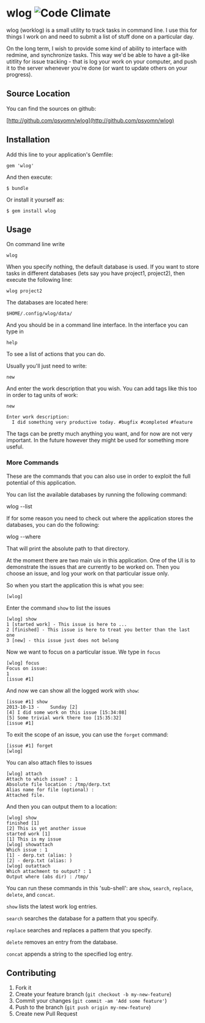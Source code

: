 # wlog ![Code Climate](https://codeclimate.com/github/psyomn/wlog.png)

wlog (worklog) is a small utility to track tasks in command line. I use this
for things I work on and need to submit a list of stuff done on a particular 
day.

On the long term, I wish to provide some kind of ability to interface with
redmine, and synchronize tasks. This way we'd be able to have a git-like 
utitlity for issue tracking - that is log your work on your computer, and push
it to the server whenever you're done (or want to update others on your
progress). 

## Source Location

You can find the sources on github: 

[http://github.com/psyomn/wlog](http://github.com/psyomn/wlog)


## Installation

Add this line to your application's Gemfile:

    gem 'wlog'

And then execute:

    $ bundle

Or install it yourself as:

    $ gem install wlog

## Usage

On command line write

    wlog

When you specify nothing, the default database is used. If you want to store 
tasks in different databases (lets say you have project1, project2), then execute
the following line: 

    wlog project2

The databases are located here: 

    $HOME/.config/wlog/data/

And you should be in a command line interface. In the interface you can type in

    help

To see a list of actions that you can do. 

Usually you'll just need to write:

    new

And enter the work description that you wish. You can add tags like this too
in order to tag units of work:

    new

    Enter work description:
      I did something very productive today. #bugfix #completed #feature

The tags can be pretty much anything you want, and for now are not very 
important. In the future however they might be used for something more useful.

### More Commands

These are the commands that you can also use in order to exploit the full
potential of this application.

You can list the available databases by running the following command:

  wlog --list

If for some reason you need to check out where the application stores the 
databases, you can do the following: 

  wlog --where

That will print the absolute path to that directory. 

At the moment there are two main uis in this application. One of the UI is to
demonstrate the issues that are currently to be worked on. Then you choose an
issue, and log your work on that particular issue only. 

So when you start the application this is what you see: 

    [wlog]

Enter the command `show` to list the issues

    [wlog] show
    1 [started work] - This issue is here to ...
    2 [finished] - This issue is here to treat you better than the last one
    3 [new] - this issue just does not belong

Now we want to focus on a particular issue. We type in `focus`

    [wlog] focus
    Focus on issue: 
    1
    [issue #1] 

And now we can show all the logged work with `show`: 

    [issue #1] show
    2013-10-13 -    Sunday [2]
    [4] I did some work on this issue [15:34:08] 
    [5] Some trivial work there too [15:35:32] 
    [issue #1] 

To exit the scope of an issue, you can use the `forget` command:

    [issue #1] forget
    [wlog] 

You can also attach files to issues

    [wlog] attach
    Attach to which issue? : 1
    Absolute file location : /tmp/derp.txt
    Alias name for file (optional) :
    Attached file.

And then you can output them to a location: 

    [wlog] show
    finished [1]
    [2] This is yet another issue
    started work [1]
    [1] This is my issue
    [wlog] showattach
    Which issue : 1
    [1] - derp.txt (alias: )
    [2] - derp.txt (alias: )
    [wlog] outattach
    Which attachment to output? : 1
    Output where (abs dir) : /tmp/

You can run these commands in this 'sub-shell': 
are `show`, `search`, `replace`, `delete`, and `concat`.

`show` lists the latest work log entries.

`search` searches the database for a pattern that you specify.

`replace` searches and replaces a pattern that you specify.

`delete` removes an entry from the database.

`concat` appends a string to the specified log entry.

## Contributing

1. Fork it
2. Create your feature branch (`git checkout -b my-new-feature`)
3. Commit your changes (`git commit -am 'Add some feature'`)
4. Push to the branch (`git push origin my-new-feature`)
5. Create new Pull Request
